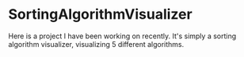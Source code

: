 # SortingAlgorithmVisualizer
Here is a project I have been working on recently. It's simply a sorting algorithm visualizer, visualizing 5 different algorithms. 
